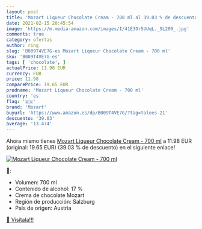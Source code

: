 ```yaml
---
layout: post
title: 'Mozart Liqueur Chocolate Cream - 700 ml al 39.03 % de descuento'
date: 2021-02-15 20:45:54
image: 'https://m.media-amazon.com/images/I/41E3Or5UUqL._SL200_.jpg'
comments: true
category: ofertas
author: ring
slug: 'B009T4VE7G-es Mozart Liqueur Chocolate Cream - 700 ml'
sku: 'B009T4VE7G-es'
tags: [ 'chocolate', ]
actualPrice: 11.98 EUR
currency: EUR
price: 11.98
comparePrice: 19.65 EUR
prodname: 'Mozart Liqueur Chocolate Cream - 700 ml'
country: 'es'
flag: '🇪🇸'
brand: 'Mozart'
buyurl: 'https://www.amazon.es/dp/B009T4VE7G/?tag=tolees-21'
descuento: '39.03'
average: '13.474'
---
```


Ahora mismo tienes [Mozart Liqueur Chocolate Cream - 700 ml](https://www.amazon.es/dp/B009T4VE7G/?tag=tolees-21) a 11.98 EUR (original: 19.65 EUR) (39.03 %  de descuento) en el siguiente enlace!

[![Mozart Liqueur Chocolate Cream - 700 ml](https://m.media-amazon.com/images/I/41E3Or5UUqL._SL200_.jpg)](https://www.amazon.es/dp/B009T4VE7G/?tag=tolees-21)

🔎:

- Volumen: 700 ml
- Contenido de alcohol: 17 %
- Crema de chocolate Mozart
- Región de producción: Salzburg
- País de origen: Austria

[🛒 Visítala!!!](https://www.amazon.es/dp/B009T4VE7G/?tag=tolees-21)
